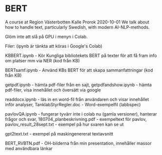 # BERT
A course at Region Västerbotten Kalle Prorok 2020-10-01
We talk about how to handle text, particularly Swedish, with modern AI-NLP-methods.

Glöm inte att slå på GPU i menyn i Colab.

Filer: (ipynb är tänkta att köras i Google's Colab)

KBBERT.ipynb - Kör Kungliga bibliotekets BERT på texter för att få fram info om platser mm via NER (kod från KB)

BERTsamf.ipynb - Använd KBs BERT för att skapa sammanfattningar (kod från KB)

getpdf.ipynb - hämta pdf-filer från en sajt, getpdfandshow.ipynb - hämta pdf-filer, visa innehållet och översätt via google

readdocx.ipynb - läs in en word-fil från användaren och visar innehållet inför analyser, TanklabStyrRegler.doc - Word-exempelfil (labbspec)

pavlovQA.ipynb - fungerar tyvärr inte i colab nu (gamla versioner), hanterar frågor och svar, 180704_planbeskrivning.pdf - exempeltext för pavlov, pavlov_result_28sept.txt - exempel på hur svaren kan se ut

gpt2text.txt - exempel på maskingenererat textavsnitt

BERT_RVBTN.pdf - OH-bilderna från min presentation, innehåller massor med användbara länkar
